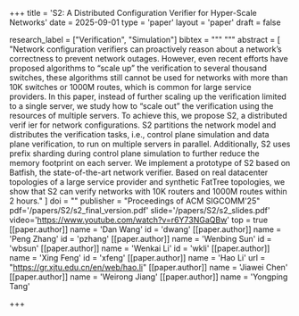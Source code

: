 +++
title = 'S2: A Distributed Configuration Verifier for Hyper-Scale Networks'
date = 2025-09-01
type = 'paper'
layout = 'paper'
draft = false

research_label = ["Verification", "Simulation"]
bibtex = """
"""
abstract = [
    "Network configuration verifiers can proactively reason about a network’s correctness to prevent network outages. However, even recent efforts have proposed algorithms to “scale up” the verification to several thousand switches, these algorithms still cannot be used for networks with more than 10K switches or 1000M routes, which is common for large service providers. In this paper, instead of further scaling up the verification limited to a single server, we study how to “scale out” the verification using the resources of multiple servers. To achieve this, we propose S2, a distributed verif ier for network configurations. S2 partitions the network model and distributes the verification tasks, i.e., control plane simulation and data plane verification, to run on multiple servers in parallel. Additionally, S2 uses prefix sharding during control plane simulation to further reduce the memory footprint on each server. We implement a prototype of S2 based on Batfish, the state-of-the-art network verifier. Based on real datacenter topologies of a large service provider and synthetic FatTree topologies, we show that S2 can verify networks with 10K routers and 1000M routes within 2 hours."
]
doi = ""
publisher = "Proceedings of ACM SIGCOMM'25"
pdf='/papers/S2/s2_final_version.pdf'
slide='/papers/S2/s2_slides.pdf'
video='https://www.youtube.com/watch?v=r6Y73NGaQBw'
top = true
[[paper.author]]
    name = 'Dan Wang'
    id = 'dwang'
[[paper.author]]
    name = 'Peng Zhang'
    id = 'pzhang'
[[paper.author]]
    name = 'Wenbing Sun'
    id = 'wbsun'
[[paper.author]]
    name = 'Wenkai Li'
    id = 'wkli'
[[paper.author]]
    name = 'Xing Feng'
    id = 'xfeng'
[[paper.author]]
    name = 'Hao Li'
    url = "https://gr.xjtu.edu.cn/en/web/hao.li"
[[paper.author]]
    name = 'Jiawei Chen'
[[paper.author]]
    name = 'Weirong Jiang'
[[paper.author]]
    name = 'Yongping Tang'

+++